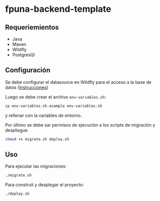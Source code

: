 # fpuna-backend-template

## Requeriemientos

- Java
- Maven
- Wildfly
- PostgresQl

## Configuración

Se debe configurar el datasource en Wildfly para el acceso a la base de datos ([Instrucciones](https://www.stenusys.com/how_to_setup_postgresql_datasource_with_wildfly/))

Luego se debe crear el archivo `env-variables.sh`:
```bash
cp env-variables.sh.example env-variables.sh
```
y rellenar con la variables de entorno.

Por último se debe sar permisos de ejecución a los scripts de migración y despliegue
```bash
chmod +x migrate.sh deploy.sh
```

## Uso

Para ejecutar las migraciones:
```bash
./migrate.sh
```

Para construit y desplegar el proyecto:
```bash
./deploy.sh
```
